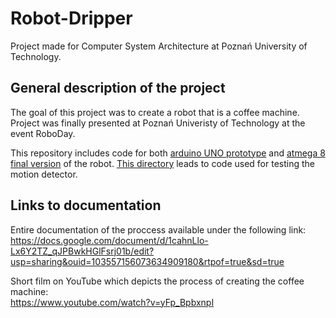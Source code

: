# Robot-Dripper

Project made for Computer System Architecture at Poznań University of Technology.

## General description of the project

The goal of this project was to create a robot that is a coffee machine.
Project was finally presented at Poznań Univeristy of Technology at the event RoboDay.

This repository includes code for both [arduino UNO prototype](motor_control) and [atmega 8 final version](ask) of the robot.
[This directory](motiondetector) leads to code used for testing the motion detector.

## Links to documentation

Entire documentation of the proccess available under the following link:<br />
https://docs.google.com/document/d/1cahnLlo-Lx6Y2TZ_qJPBwkHGlFsrj01b/edit?usp=sharing&ouid=103557156073634909180&rtpof=true&sd=true

Short film on YouTube which depicts the process of creating the coffee machine:<br />
https://www.youtube.com/watch?v=yFp_BpbxnpI


